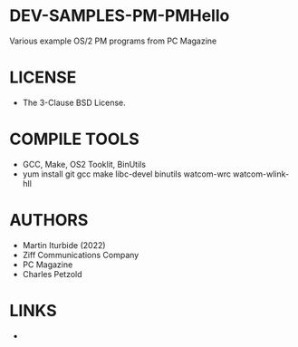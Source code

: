 # DEV-SAMPLES-PM-PMHello
Various example OS/2 PM programs from PC Magazine

LICENSE
===============
* The 3-Clause BSD License.

COMPILE TOOLS
===============
* GCC, Make, OS2 Tooklit, BinUtils
* yum install git gcc make libc-devel binutils watcom-wrc watcom-wlink-hll

 
AUTHORS
===============
* Martin Iturbide (2022)
* Ziff Communications Company
* PC Magazine 
* Charles Petzold

LINKS
===============
* 

